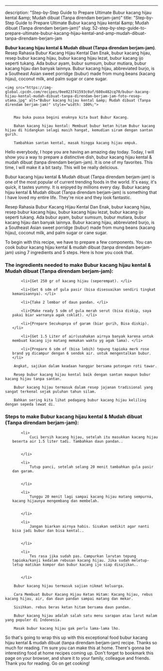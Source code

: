 ---
description: "Step-by-Step Guide to Prepare Ultimate Bubur kacang hijau kental &amp;amp; Mudah dibuat (Tanpa direndam berjam-jam)"
title: "Step-by-Step Guide to Prepare Ultimate Bubur kacang hijau kental &amp;amp; Mudah dibuat (Tanpa direndam berjam-jam)"
slug: 52-step-by-step-guide-to-prepare-ultimate-bubur-kacang-hijau-kental-and-amp-mudah-dibuat-tanpa-direndam-berjam-jam

<p>
	<strong>Bubur kacang hijau kental &amp; Mudah dibuat (Tanpa direndam berjam-jam)</strong>. 
	Resep Rahasia Bubur Kacang Hijau Kental Dan Enak, bubur kacang hijau, resep bubur kacang hijau, bubur kacang hijau lezat, bubur kacang ijo seperti tukang. Ada bubur ayam, bubur sumsum, bubur mutiara, bubur kacang hijau dan banyak lainnya. Bubur kacang hijau, abbreviated burjo, is a Southeast Asian sweet porridge (bubur) made from mung beans (kacang hijau), coconut milk, and palm sugar or cane sugar.
</p>
<p>
	
	<img src="https://img-global.cpcdn.com/recipes/0ee023741593c0af/680x482cq70/bubur-kacang-hijau-kental-mudah-dibuat-tanpa-direndam-berjam-jam-foto-resep-utama.jpg" alt="Bubur kacang hijau kental &amp; Mudah dibuat (Tanpa direndam berjam-jam)" style="width: 100%;">
	
	
		Mau buka puasa begini enaknya kita buat Bubur Kacang.
	
		Bahan kacang hijau kental: Membuat bubur ketan hitam Bubur kacang hijau di hidangkan selagi masih hangat, kemudian siram dengan santan gurih.
	
		Tambahkan santan kental, masak hingga kacang hijau empuk.
	
</p>
<p>
	Hello everybody, I hope you are having an amazing day today. Today, I will show you a way to prepare a distinctive dish, bubur kacang hijau kental &amp; mudah dibuat (tanpa direndam berjam-jam). It is one of my favorites. This time, I will make it a bit tasty. This will be really delicious.
</p>
	
<p>
	Bubur kacang hijau kental &amp; Mudah dibuat (Tanpa direndam berjam-jam) is one of the most popular of current trending foods in the world. It's easy, it's quick, it tastes yummy. It is enjoyed by millions every day. Bubur kacang hijau kental &amp; Mudah dibuat (Tanpa direndam berjam-jam) is something that I have loved my entire life. They're nice and they look fantastic.
</p>
<p>
	Resep Rahasia Bubur Kacang Hijau Kental Dan Enak, bubur kacang hijau, resep bubur kacang hijau, bubur kacang hijau lezat, bubur kacang ijo seperti tukang. Ada bubur ayam, bubur sumsum, bubur mutiara, bubur kacang hijau dan banyak lainnya. Bubur kacang hijau, abbreviated burjo, is a Southeast Asian sweet porridge (bubur) made from mung beans (kacang hijau), coconut milk, and palm sugar or cane sugar.
</p>

<p>
To begin with this recipe, we have to prepare a few components. You can cook bubur kacang hijau kental &amp; mudah dibuat (tanpa direndam berjam-jam) using 7 ingredients and 5 steps. Here is how you cook that.
</p>

<h3>The ingredients needed to make Bubur kacang hijau kental &amp; Mudah dibuat (Tanpa direndam berjam-jam):</h3>

<ol>
	
		<li>{Get 250 gr of kacang hijau (seperempat). </li>
	
		<li>{Get 6 sdm of gula pasir (bisa disesuaikan sendiri tingkat kemanisannya). </li>
	
		<li>{Take 2 lembar of daun pandan. </li>
	
		<li>{Make ready 5 sdm of gula merah serut (bisa diskip, saya pakai biar warnanya agak coklat). </li>
	
		<li>{Prepare Secukupnya of garam (biar gurih, Bisa diskip). </li>
	
		<li>{Get 1.5 Liter of air(usahakan airnya banyak karena untuk membuat kacang ijo matang memakan waktu yg agak lama). </li>
	
		<li>{Prepare 6 sdm of (bisa lebih) tepung tapioka merk rose brand yg dicampur dengan 6 sendok air. untuk mengentalkan bubur. </li>
	
</ol>
<p>
	
		Angkat, sajikan dalam keadaan hanggar bersama potongan roti tawar.
	
		Resep bubur kacang hijau kental baik dengan santan maupun bubur kacang hijau tanpa santan.
	
		Bubur kacang hijau termasuk dalam resep jajanan tradisional yang sangat terkenal sejak puluhan tahun silam.
	
		Bahkan sering kita lihat pedagang bubur kacang hijau keliling dengan sepeda lewat di.
	
</p>

<h3>Steps to make Bubur kacang hijau kental &amp; Mudah dibuat (Tanpa direndam berjam-jam):</h3>

<ol>
	
		<li>
			Cuci bersih kacang hijau, setelah itu masukkan kacang hijau beserta air 1.5 liter tadi. Tambahkan daun pandan..
			
			
		</li>
	
		<li>
			Tutup panci, setelah selang 20 menit tambahkan gula pasir dan garam.
			
			
		</li>
	
		<li>
			Tunggu 20 menit lagi sampai kacang hijau matang sempurna, kacang hijaunya mengembang dan membelah.
			
			
		</li>
	
		<li>
			Jangan biarkan airnya habis. Sisakan sedikit agar nanti bisa jadi bubur dan bisa kental..
			
			
		</li>
	
		<li>
			Tes rasa jika sudah pas. Campurkan larutan tepung tapioka/kanji kedalam rebusan kacang hijau. Jika sudah meletup-letup matikan kompor dan bubur kacang ijo siap disajikan..
			
			
		</li>
	
</ol>

<p>
	
		Bubur kacang hijau termasuk sajian nikmat keluarga.
	
		Cara Membuat Bubur Kacang Hijau Ketan Hitam: Kacang hijau, rebus kacang hijau, air, dan daun pandan sampai matang dan mekar.
	
		Sisihkan. rebus beras ketan hitam bersama daun pandan.
	
		Bubur kacang hijau adalah salah satu menu sarapan atau larut malam yang populer di Indonesia.
	
		Masak bubur kacang hijau gak perlu lama-lama lho.
	
</p>

<p>
	So that's going to wrap this up with this exceptional food bubur kacang hijau kental &amp; mudah dibuat (tanpa direndam berjam-jam) recipe. Thanks so much for reading. I'm sure you can make this at home. There's gonna be interesting food at home recipes coming up. Don't forget to bookmark this page on your browser, and share it to your family, colleague and friends. Thank you for reading. Go on get cooking!
</p>
